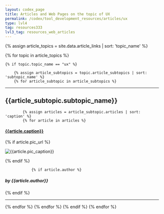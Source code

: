 ```yaml
---
layout: codex_page
title: Articles and Web Pages on the topic of UX
permalink: /codex/tool_development_resources/articles/ux
type: lvl4
tag: resources333
lvl3_tag: resources_web_articles
---
```


<!-- To Edit or Add content to this page please edit the _data/article.yaml file -->
{% assign article_topics = site.data.article_links | sort: 'topic_name' %}

{% for topic in article_topics %}

	{% if topic.topic_name == "ux" %}

		{% assign article_subtopics = topic.article_subtopics | sort: 'subtopic_name' %}
		{% for article_subtopic in article_subtopics %}

<hr>
<h2>{{article_subtopic.subtopic_name}}</h2>

			{% assign articles = article_subtopic.articles | sort: 'caption' %}
			{% for article in articles %}

<h4><a href="{{article.url}}">{{article.caption}}</a></h4>
				{% if article.pic_url %}
<p><img src="{{article.pic_url}}" alt="{{article.pic_caption}}"></p>
				{% endif %}

				{% if article.author %}
<h5>by {{article.author}}</h5>
				{% endif %}
<hr>
			{% endfor %}
		{% endfor %}
	{% endif %}
{% endfor %}